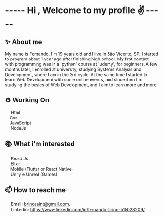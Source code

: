 <h1> ----- Hi , Welcome to my profile ✌ ----- </h1>

<h2> ✨ About me </h2>

My name is Fernando, I'm 19 years old and I live in São Vicente, SP. I started to program about 1 year ago after finishing high school. 
My first contact with programming was in a 'python' course at 'udemy', for beginners. A few months later, I enrolled at university, studying Systems Analysis and Development, where I am in the 3rd cycle. At the same time I started to learn Web Development with some online events, and since then I'm studying the basics of Web Development, and I aim to learn more and more.

<h2>⚙ Working On </h2>

<img src="https://upload.wikimedia.org/wikipedia/commons/thumb/6/61/HTML5_logo_and_wordmark.svg/1200px-HTML5_logo_and_wordmark.svg.png" width="15" height="15"></img> Html
<br>
<img src="https://upload.wikimedia.org/wikipedia/commons/thumb/3/3d/CSS.3.svg/730px-CSS.3.svg.png" width="11" height="15"></img> Css
<br>
<img src="https://upload.wikimedia.org/wikipedia/commons/thumb/9/99/Unofficial_JavaScript_logo_2.svg/1200px-Unofficial_JavaScript_logo_2.svg.png" width="11" height="11"></img> JavaScript <br>
<img src="https://cdn.iconscout.com/icon/free/png-256/node-js-1-1174935.png" width="14" height="14"></img> NodeJs

<h2> 📚 What i'm interested </h2>

<img src="https://appmasters.io/static/react-47ce6e77f039020ee2e76a10c1e988e9.png" width="15" height="15"></img> React Js
<br>
<img src="https://img1.gratispng.com/20180920/fbu/kisspng-elixir-functional-programming-programming-language-vanc-5ba3e361776458.054704901537467233489.jpg" width="14" height="14"></img> Elixir
<br>
<img src="https://cdn-images-1.medium.com/max/1200/1*5-aoK8IBmXve5whBQM90GA.png" width="13" height="13"></img> Mobile (Flutter or React Native)
<br>
<img src="https://encrypted-tbn0.gstatic.com/images?q=tbn:ANd9GcQ2JC9KDh-UVAiFfDJ7ogzPMQqM24L3rPaVeIk12oxOisxnJ99hOI7hh_Wehb0Bbcx5oDY&usqp=CAU" width="14" height="14"></img> Unity e Unreal (Games)

<h2>📫 How to reach me </h2>
 
<img src="https://upload.wikimedia.org/wikipedia/commons/thumb/7/7e/Gmail_icon_%282020%29.svg/1200px-Gmail_icon_%282020%29.svg.png" width="15" height="10"></img> Email: brinosaint@gmail.com.
<br>
<img src="https://99prod.s3.amazonaws.com/uploads/image/file/549999/linkedin-logo-3.png" width="15" height="15"></img> Linkedin: https://www.linkedin.com/in/fernando-brino-b15028209/ 



